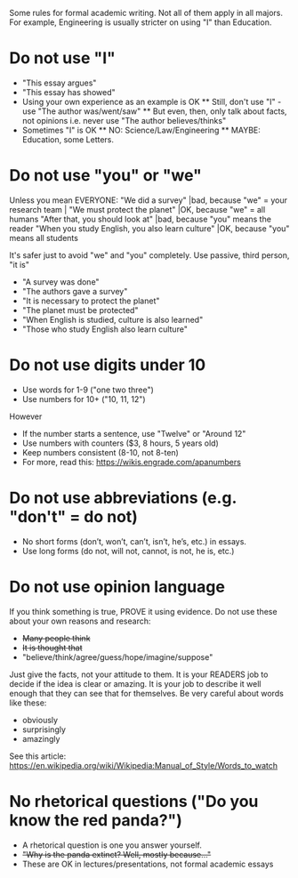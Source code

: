 Some rules for formal academic writing. Not all of them apply in all majors. 
For example, Engineering is usually stricter on using "I" than Education.

# Do not use "I"
* "This essay argues"
* "This essay has showed"
* Using your own experience as an example is OK
** Still, don't use "I" - use "The author was/went/saw"
** But even, then, only talk about facts, not opinions i.e. never use "The author believes/thinks"
* Sometimes "I" is OK
** NO: Science/Law/Engineering
** MAYBE: Education, some Letters.

# Do not use "you" or "we"
Unless you mean EVERYONE:
"We did a survey"                |bad, because "we" = your research team |
"We must protect the planet"     |OK, because "we" = all humans
"After that, you should look at" |bad, because "you" means the reader
"When you study English, you also learn culture" |OK, because "you" means all students

It's safer just to avoid "we" and "you" completely. Use passive, third person, "it is"
* "A survey was done"
* "The authors gave a survey"
* "It is necessary to protect the planet"
* "The planet must be protected"
* "When English is studied, culture is also learned"
* "Those who study English also learn culture"

# Do not use digits under 10
* Use words for 1-9  ("one two three")
* Use numbers for 10+  ("10, 11, 12")

However
* If the number starts a sentence, use "Twelve" or "Around 12"
* Use numbers with counters ($3, 8 hours, 5 years old)
* Keep numbers consistent (8-10, not 8-ten)
* For more, read this: https://wikis.engrade.com/apanumbers

# Do not use abbreviations (e.g. "don't" = do not)
* No short forms (don’t, won’t, can’t, isn’t, he’s, etc.) in essays.
* Use long forms (do not, will not, cannot, is not, he is, etc.)


# Do not use opinion language
If you think something is true, PROVE it using evidence. Do not use these about your own reasons and research:
*  ~~Many people think~~
*  ~~It is thought that~~
* "believe/think/agree/guess/hope/imagine/suppose"

Just give the facts, not your attitude to them. 
It is your READERS job to decide if the idea is clear or amazing. It is your job to describe it well enough that they can see that for themselves. Be very careful about words like these:
* obviously
* surprisingly
* amazingly

See this article: https://en.wikipedia.org/wiki/Wikipedia:Manual_of_Style/Words_to_watch

# No rhetorical questions ("Do you know the red panda?")
* A rhetorical question is one you answer yourself.
* ~~"Why is the panda extinct? Well, mostly because..."~~
* These are OK in lectures/presentations, not formal academic essays

